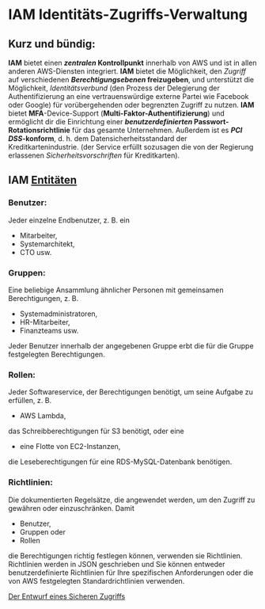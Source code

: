 # IAM Identitäts-Zugriffs-Verwaltung

## Kurz und bündig:

**IAM** bietet einen **_zentralen_ Kontrollpunkt** innerhalb von AWS und ist in allen anderen AWS-Diensten integriert. **IAM** bietet die Möglichkeit, den *Zugriff* auf verschiedenen **_Berechtigungsebenen_ freizugeben**, und unterstützt die Möglichkeit, *Identitätsverbund* (den Prozess der Delegierung der Authentifizierung an eine vertrauenswürdige externe Partei wie Facebook oder Google) für vorübergehenden oder begrenzten Zugriff zu nutzen. **IAM** bietet **MFA**-Device-Support (**Multi-Faktor-Authentifizierung**) und ermöglicht dir die Einrichtung einer **_benutzerdefinierten_ Passwort-Rotationsrichtlinie** für das gesamte Unternehmen. Außerdem ist es **_PCI_ _DSS_-konform**, d. h. dem Datensicherheitsstandard der Kreditkartenindustrie. (der Service erfüllt sozusagen die von der Regierung erlassenen *Sicherheitsvorschriften* für Kreditkarten).

## IAM [Entitäten](https://de.wikipedia.org/wiki/Entität)

### Benutzer:
Jeder einzelne Endbenutzer, z. B. ein 
* Mitarbeiter,
* Systemarchitekt,
* CTO usw.

### Gruppen: 
Eine beliebige Ansammlung ähnlicher Personen mit gemeinsamen Berechtigungen, z. B. 
* Systemadministratoren,
* HR-Mitarbeiter,
* Finanzteams usw.

Jeder Benutzer innerhalb der angegebenen Gruppe erbt die für die Gruppe festgelegten Berechtigungen.

### Rollen:
Jeder Softwareservice, der Berechtigungen benötigt, um seine Aufgabe zu erfüllen, z. B. 
* AWS Lambda,

das Schreibberechtigungen für S3 benötigt, oder eine 
* eine Flotte von EC2-Instanzen,

die Leseberechtigungen für eine RDS-MySQL-Datenbank benötigen.

### Richtlinien:
Die dokumentierten Regelsätze, die angewendet werden, um den Zugriff zu gewähren oder einzuschränken. Damit 
* Benutzer,
* Gruppen oder
* Rollen

die Berechtigungen richtig festlegen können, verwenden sie Richtlinien. Richtlinien werden in JSON geschrieben und Sie können entweder benutzerdefinierte Richtlinien für Ihre spezifischen Anforderungen oder die von AWS festgelegten Standardrichtlinien verwenden.

[Der Entwurf eines Sicheren Zugriffs](/IAMusecase.md)
